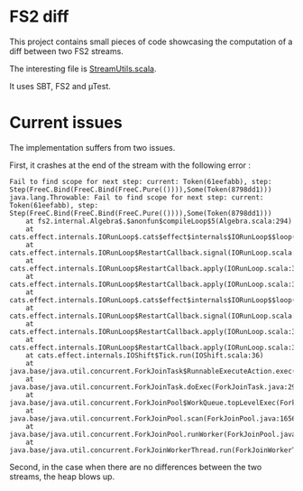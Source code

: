 # FS2 diff

This project contains small pieces of code showcasing the computation of a diff between
two FS2 streams.

The interesting file is [StreamUtils.scala](/src/main/scala/fr/ericpellizzer/fs2/diff/StreamUtils.scala).

It uses SBT, FS2 and µTest.


# Current issues

The implementation suffers from two issues.
 
First, it crashes at the end of the stream with the following error :

```plain
Fail to find scope for next step: current: Token(61eefabb), step: Step(FreeC.Bind(FreeC.Bind(FreeC.Pure(()))),Some(Token(8798dd1)))
java.lang.Throwable: Fail to find scope for next step: current: Token(61eefabb), step: Step(FreeC.Bind(FreeC.Bind(FreeC.Pure(()))),Some(Token(8798dd1)))
	at fs2.internal.Algebra$.$anonfun$compileLoop$5(Algebra.scala:294)
	at cats.effect.internals.IORunLoop$.cats$effect$internals$IORunLoop$$loop(IORunLoop.scala:139)
	at cats.effect.internals.IORunLoop$RestartCallback.signal(IORunLoop.scala:355)
	at cats.effect.internals.IORunLoop$RestartCallback.apply(IORunLoop.scala:376)
	at cats.effect.internals.IORunLoop$RestartCallback.apply(IORunLoop.scala:316)
	at cats.effect.internals.IORunLoop$.cats$effect$internals$IORunLoop$$loop(IORunLoop.scala:136)
	at cats.effect.internals.IORunLoop$RestartCallback.signal(IORunLoop.scala:355)
	at cats.effect.internals.IORunLoop$RestartCallback.apply(IORunLoop.scala:376)
	at cats.effect.internals.IORunLoop$RestartCallback.apply(IORunLoop.scala:316)
	at cats.effect.internals.IOShift$Tick.run(IOShift.scala:36)
	at java.base/java.util.concurrent.ForkJoinTask$RunnableExecuteAction.exec(ForkJoinTask.java:1425)
	at java.base/java.util.concurrent.ForkJoinTask.doExec(ForkJoinTask.java:290)
	at java.base/java.util.concurrent.ForkJoinPool$WorkQueue.topLevelExec(ForkJoinPool.java:1020)
	at java.base/java.util.concurrent.ForkJoinPool.scan(ForkJoinPool.java:1656)
	at java.base/java.util.concurrent.ForkJoinPool.runWorker(ForkJoinPool.java:1594)
	at java.base/java.util.concurrent.ForkJoinWorkerThread.run(ForkJoinWorkerThread.java:177)
```

Second, in the case when there are no differences between the two streams, the heap blows up.
